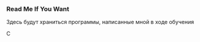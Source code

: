 ### Read Me If You Want

  Здесь будут храниться программы, написанные мной в ходе обучения
  
  C
  
